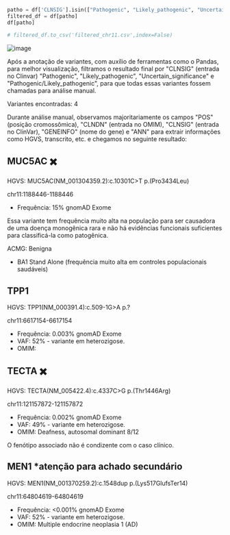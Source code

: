 ```python
patho = df['CLNSIG'].isin(["Pathogenic", "Likely_pathogenic", "Uncertain_significance", "Pathogenic/Likely_pathogenic"])
filtered_df = df[patho]
df[patho]

# filtered_df.to_csv('filtered_chr11.csv',index=False)
```
![image](https://github.com/user-attachments/assets/a2352455-f3cf-4d78-8ed6-9f7a5500753b)

Após a anotação de variantes, com auxílio de ferramentas como o Pandas, para melhor visualização, filtramos o resultado final por "CLNSIG" (entrada no Clinvar) "Pathogenic", "Likely_pathogenic", "Uncertain_significance" e "Pathogenic/Likely_pathogenic", para que todas essas variantes fossem chamadas para análise manual. 

Variantes encontradas: 4

Durante análise manual, observamos majoritariamente os campos "POS" (posição cromossômica), "CLNDN" (entrada no OMIM), "CLNSIG" (entrada no ClinVar), "GENEINFO" (nome do gene) e "ANN" para extrair informações como HGVS, transcrito, etc. e chegamos no seguinte resultado:

## MUC5AC ✖️

HGVS: MUC5AC(NM_001304359.2):c.10301C>T
p.(Pro3434Leu)

chr11:1188446-1188446

- Frequência: 15% gnomAD Exome

Essa variante tem frequência muito alta na população para ser causadora de uma doença monogênica rara e não há evidências funcionais suficientes para classificá-la como patogênica.

ACMG: Benigna
- BA1 Stand Alone (frequência muito alta em controles populacionais saudáveis)

## TPP1

HGVS: TPP1(NM_000391.4):c.509-1G>A
p.?

chr11:6617154-6617154

- Frequência: 0.003% gnomAD Exome
- VAF: 52% - variante em heterozigose.
- OMIM: 

## TECTA ✖️

HGVS: TECTA(NM_005422.4):c.4337C>G
p.(Thr1446Arg)

chr11:121157872-121157872

- Frequência: 0.002% gnomAD Exome
- VAF: 49% - variante em heterozigose.
- OMIM: Deafness, autosomal dominant 8/12

O fenótipo associado não é condizente com o caso clínico.

## MEN1 *atenção para achado secundário

HGVS: MEN1(NM_001370259.2):c.1548dup
p.(Lys517GlufsTer14)

chr11:64804619-64804619

- Frequência: <0.001% gnomAD Exome
- VAF: 52% - variante em heterozigose.
- OMIM: Multiple endocrine neoplasia 1 (AD)

